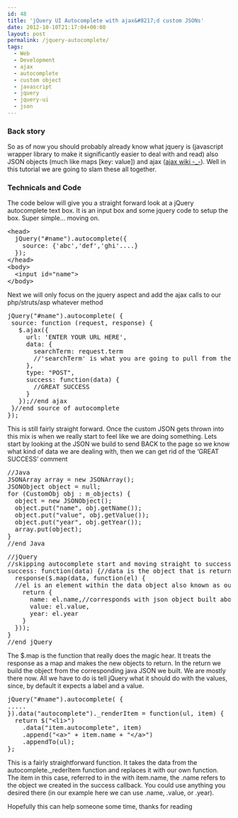 ```yaml
---
id: 48
title: 'jQuery UI Autocomplete with ajax&#8217;d custom JSONs'
date: 2012-10-10T21:17:04+00:00
layout: post
permalink: /jquery-autocomplete/
tags:
  - Web
  - Development
  - ajax
  - autocomplete
  - custom object
  - javascript
  - jquery
  - jquery-ui
  - json
---
```

### Back story

So as of now you should probably already know what jquery is (javascript wrapper library to make it significantly easier to deal with and read) also JSON objects (much like maps [key: value]) and ajax (<a href="http://en.wikipedia.org/wiki/Ajax_(programming)" rel="external">ajax wiki -_-</a>). Well in this tutorial we are going to slam these all together.

### Technicals and Code

The code below will give you a straight forward look at a jQuery autocomplete text box. It is an input box and some jquery code to setup the box. Super simple&#8230; moving on.

<pre class="brush: jscript; title: ; notranslate" title="">&lt;head&gt;
  jQuery("#name").autocomplete({
    source: {'abc','def','ghi'....}
  });
&lt;/head&gt;
&lt;body&gt;
  &lt;input id="name"&gt;
&lt;/body&gt;
</pre>

Next we will only focus on the jquery aspect and add the ajax calls to our php/struts/asp whatever method

<pre class="brush: jscript; title: ; notranslate" title="">jQuery("#name").autocomplete( {
 source: function (request, response) {
   $.ajax({
     url: 'ENTER YOUR URL HERE',
     data: {
       searchTerm: request.term
       //'searchTerm' is what you are going to pull from the request
     },
     type: "POST",
     success: function(data) {
       //GREAT SUCCESS
     }
   });//end ajax
 }//end source of autocomplete
});
</pre>

This is still fairly straight forward. Once the custom JSON gets thrown into this mix is when we really start to feel like we are doing something. Lets start by looking at the JSON we build to send BACK to the page so we know what kind of data we are dealing with, then we can get rid of the &#8216;GREAT SUCCESS&#8217; comment

<pre class="brush: java; title: ; notranslate" title="">//Java
JSONArray array = new JSONArray();
JSONObject object = null;
for (CustomObj obj : m_objects) {
  object = new JSONObject();
  object.put("name", obj.getName());
  object.put("value", obj.getValue());
  object.put("year", obj.getYear());
  array.put(object);
}
//end Java
</pre>

<pre class="brush: jscript; title: ; notranslate" title="">//jQuery
//skipping autocomplete start and moving straight to success callback
success: function(data) {//data is the object that is returned
  response($.map(data, function(el) {
  //el is an element within the data object also known as our custom json object
    return {
      name: el.name,//corresponds with json object built above
      value: el.value,
      year: el.year
    }
  }));
}
//end jQuery
</pre>

The $.map is the function that really does the magic hear. It treats the response as a map and makes the new objects to return. In the return we build the object from the corresponding java JSON we built. We are mostly there now. All we have to do is tell jQuery what it should do with the values, since, by default it expects a label and a value.

<pre class="brush: jscript; title: ; notranslate" title="">jQuery("#name").autocomplete( {
.....
}).data("autocomplete")._renderItem = function(ul, item) {
  return $("&lt;li&gt;")
    .data("item.autocomplete", item)
    .append("&lt;a&gt;" + item.name + "&lt;/a&gt;")
    .appendTo(ul);
};
</pre>

This is a fairly straightforward function. It takes the data from the autocomplete._rederItem function and replaces it with our own function. The item in this case, referred to in the <a> with item.name, the .name refers to the object we created in the success callback. You could use anything you desired there (in our example here we can use .name, .value, or .year).

Hopefully this can help someone some time, thanks for reading